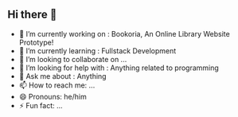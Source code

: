 ## Hi there 👋

- 🔭 I’m currently working on : Bookoria, An Online Library Website Prototype!
- 🌱 I’m currently learning : Fullstack Development
- 👯 I’m looking to collaborate on ...
- 🤔 I’m looking for help with : Anything related to programming
- 💬 Ask me about : Anything
- 📫 How to reach me: ...
- 😄 Pronouns: he/him
- ⚡ Fun fact: ...

<!--
**georgeadrk/georgeadrk** is a ✨ _special_ ✨ repository because its `README.md` (this file) appears on your GitHub profile.

Here are some ideas to get you started:

- 🔭 I’m currently working on ...
- 🌱 I’m currently learning ...
- 👯 I’m looking to collaborate on ...
- 🤔 I’m looking for help with ...
- 💬 Ask me about ...
- 📫 How to reach me: ...
- 😄 Pronouns: ...
- ⚡ Fun fact: ...
-->
